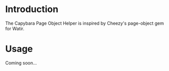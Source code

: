 # Introduction

The Capybara Page Object Helper is inspired by Cheezy's page-object gem for Watir.

# Usage

Coming soon...
